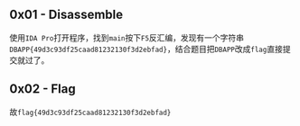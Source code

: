 ## 0x01 - Disassemble
使用`IDA Pro`打开程序，找到`main`按下`F5`反汇编，发现有一个字符串`DBAPP{49d3c93df25caad81232130f3d2ebfad}`，结合题目把`DBAPP`改成`flag`直接提交就过了。

## 0x02 - Flag
故`flag{49d3c93df25caad81232130f3d2ebfad}`
